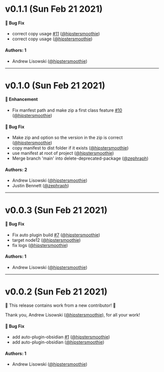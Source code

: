 # v0.1.1 (Sun Feb 21 2021)

#### 🐛 Bug Fix

- correct copy usage [#11](https://github.com/zephraph/obsidian-tools/pull/11) ([@hipstersmoothie](https://github.com/hipstersmoothie))
- correct copy usage ([@hipstersmoothie](https://github.com/hipstersmoothie))

#### Authors: 1

- Andrew Lisowski ([@hipstersmoothie](https://github.com/hipstersmoothie))

---

# v0.1.0 (Sun Feb 21 2021)

#### 🚀 Enhancement

- Fix manfest path and make zip a first class feature [#10](https://github.com/zephraph/obsidian-tools/pull/10) ([@hipstersmoothie](https://github.com/hipstersmoothie))

#### 🐛 Bug Fix

- Make zip and option so the version in the zip is correct ([@hipstersmoothie](https://github.com/hipstersmoothie))
- copy manifest to dist folder if it exists ([@hipstersmoothie](https://github.com/hipstersmoothie))
- use manifest at root of project ([@hipstersmoothie](https://github.com/hipstersmoothie))
- Merge branch 'main' into delete-deprecated-package ([@zephraph](https://github.com/zephraph))

#### Authors: 2

- Andrew Lisowski ([@hipstersmoothie](https://github.com/hipstersmoothie))
- Justin Bennett ([@zephraph](https://github.com/zephraph))

---

# v0.0.3 (Sun Feb 21 2021)

#### 🐛 Bug Fix

- Fix auto plugin build [#7](https://github.com/zephraph/obsidian-tools/pull/7) ([@hipstersmoothie](https://github.com/hipstersmoothie))
- target node12 ([@hipstersmoothie](https://github.com/hipstersmoothie))
- fix logs ([@hipstersmoothie](https://github.com/hipstersmoothie))

#### Authors: 1

- Andrew Lisowski ([@hipstersmoothie](https://github.com/hipstersmoothie))

---

# v0.0.2 (Sun Feb 21 2021)

:tada: This release contains work from a new contributor! :tada:

Thank you, Andrew Lisowski ([@hipstersmoothie](https://github.com/hipstersmoothie)), for all your work!

#### 🐛 Bug Fix

- add auto-plugin-obsidian [#1](https://github.com/zephraph/obsidian-tools/pull/1) ([@hipstersmoothie](https://github.com/hipstersmoothie))
- add auto-plugin-obsidian ([@hipstersmoothie](https://github.com/hipstersmoothie))

#### Authors: 1

- Andrew Lisowski ([@hipstersmoothie](https://github.com/hipstersmoothie))
